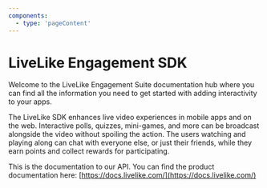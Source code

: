 ```yaml
---
components:
  - type: 'pageContent'
---
```


# LiveLike Engagement SDK

Welcome to the LiveLike Engagement Suite documentation hub where you can find all the information you need to get started with adding interactivity to your apps.

The LiveLike SDK enhances live video experiences in mobile apps and on the web. Interactive polls, quizzes, mini-games, and more can be broadcast alongside the video without spoiling the action. The users watching and playing along can chat with everyone else, or just their friends, while they earn points and collect rewards for participating.

This is the documentation to our API. You can find the product documentation here: [https://docs.livelike.com/](https://docs.livelike.com/)